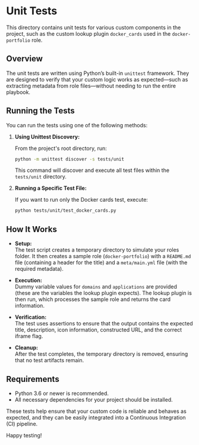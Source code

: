 # Unit Tests

This directory contains unit tests for various custom components in the project, such as the custom lookup plugin `docker_cards` used in the `docker-portfolio` role.

## Overview

The unit tests are written using Python’s built-in `unittest` framework. They are designed to verify that your custom logic works as expected—such as extracting metadata from role files—without needing to run the entire playbook.

## Running the Tests

You can run the tests using one of the following methods:

1. **Using Unittest Discovery:**

   From the project's root directory, run:

   ```bash
   python -m unittest discover -s tests/unit
   ```

   This command will discover and execute all test files within the `tests/unit` directory.

2. **Running a Specific Test File:**

   If you want to run only the Docker cards test, execute:

   ```bash
   python tests/unit/test_docker_cards.py
   ```

## How It Works

- **Setup:**  
  The test script creates a temporary directory to simulate your roles folder. It then creates a sample role (`docker-portfolio`) with a `README.md` file (containing a header for the title) and a `meta/main.yml` file (with the required metadata).

- **Execution:**  
  Dummy variable values for `domains` and `applications` are provided (these are the variables the lookup plugin expects). The lookup plugin is then run, which processes the sample role and returns the card information.

- **Verification:**  
  The test uses assertions to ensure that the output contains the expected title, description, icon information, constructed URL, and the correct iframe flag.

- **Cleanup:**  
  After the test completes, the temporary directory is removed, ensuring that no test artifacts remain.

## Requirements

- Python 3.6 or newer is recommended.
- All necessary dependencies for your project should be installed.

These tests help ensure that your custom code is reliable and behaves as expected, and they can be easily integrated into a Continuous Integration (CI) pipeline.

Happy testing!